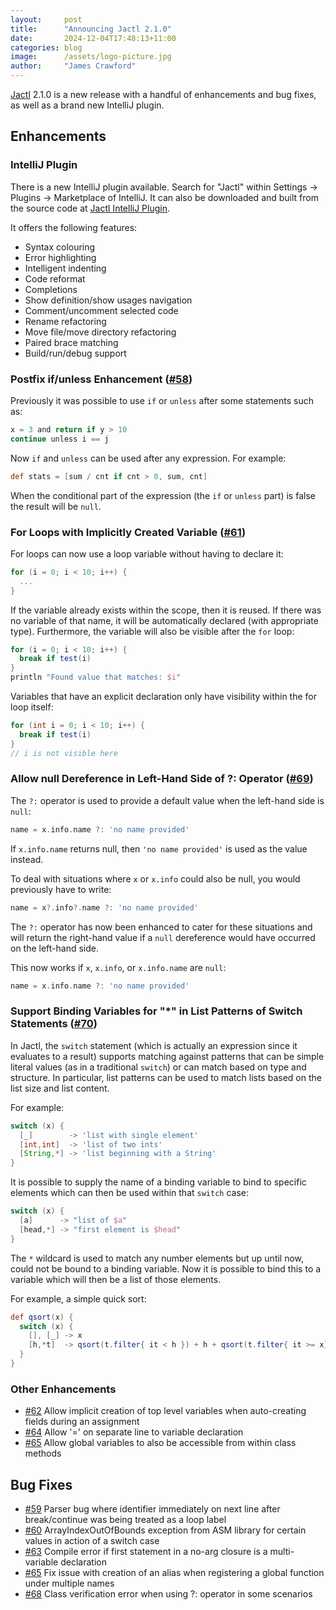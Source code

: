 ```yaml
---
layout:     post
title:      "Announcing Jactl 2.1.0"
date:       2024-12-04T17:48:13+11:00
categories: blog
image:      /assets/logo-picture.jpg
author:     "James Crawford"
---
```


[Jactl](https://jactl.io) 2.1.0 is a new release with a handful of enhancements and bug fixes, as well as a brand new
IntelliJ plugin.

## Enhancements

### IntelliJ Plugin

There is a new IntelliJ plugin available.
Search for "Jactl" within Settings -> Plugins -> Marketplace of IntelliJ.
It can also be downloaded and built from the source code at [Jactl IntelliJ Plugin](https://github.com/jaccomoc/jactl-intellij-plugin).

It offers the following features:

* Syntax colouring
* Error highlighting
* Intelligent indenting
* Code reformat
* Completions
* Show definition/show usages navigation
* Comment/uncomment selected code
* Rename refactoring
* Move file/move directory refactoring
* Paired brace matching
* Build/run/debug support

### Postfix if/unless Enhancement ([#58](https://github.com/jaccomoc/jactl/issues/58))

Previously it was possible to use `if` or `unless` after some statements such as:
```groovy
x = 3 and return if y > 10
continue unless i == j
```

Now `if` and `unless` can be used after any expression.
For example:
```groovy
def stats = [sum / cnt if cnt > 0, sum, cnt] 
```

When the conditional part of the expression (the `if` or `unless` part) is false the result will be `null`.

### For Loops with Implicitly Created Variable ([#61](https://github.com/jaccomoc/jactl/issues/61))

For loops can now use a loop variable without having to declare it:
```groovy
for (i = 0; i < 10; i++) {
  ...
}
```

If the variable already exists within the scope, then it is reused.
If there was no variable of that name, it will be automatically declared (with appropriate type).
Furthermore, the variable will also be visible after the `for` loop:
```groovy
for (i = 0; i < 10; i++) {
  break if test(i)
}
println "Found value that matches: $i"
```

Variables that have an explicit declaration only have visibility within the for loop itself:
```groovy
for (int i = 0; i < 10; i++) {
  break if test(i)
}
// i is not visible here
```

### Allow null Dereference in Left-Hand Side of ?: Operator ([#69](https://github.com/jaccomoc/jactl/issues/69))

The `?:` operator is used to provide a default value when the left-hand side is `null`:
```groovy
name = x.info.name ?: 'no name provided'
```
If `x.info.name` returns null, then `'no name provided'` is used as the value instead.

To deal with situations where `x` or `x.info` could also be null, you would previously have to write:
```groovy
name = x?.info?.name ?: 'no name provided'
```

The `?:` operator has now been enhanced to cater for these situations and will return the right-hand value if
a `null` dereference would have occurred on the left-hand side.

This now works if `x`, `x.info`, or `x.info.name` are `null`:
```groovy
name = x.info.name ?: 'no name provided'
```

### Support Binding Variables for "*" in List Patterns of Switch Statements ([#70](https://github.com/jaccomoc/jactl/issues/70))

In Jactl, the `switch` statement (which is actually an expression since it evaluates to a result) supports matching
against patterns that can be simple literal values (as in a traditional `switch`) or can match based on type and
structure.
In particular, list patterns can be used to match lists based on the list size and list content.

For example:
```groovy
switch (x) {
  [_]        -> 'list with single element'
  [int,int]  -> 'list of two ints'
  [String,*] -> 'list beginning with a String'
}
```

It is possible to supply the name of a binding variable to bind to specific elements which can then be used
within that `switch` case:
```groovy
switch (x) {
  [a]      -> "list of $a"
  [head,*] -> "first element is $head"
}
```

The `*` wildcard is used to match any number elements but up until now, could not be bound to a binding variable.
Now it is possible to bind this to a variable which will then be a list of those elements.

For example, a simple quick sort:
```groovy
def qsort(x) {
  switch (x) {
    [], [_] -> x
    [h,*t]  -> qsort(t.filter{ it < h }) + h + qsort(t.filter{ it >= x})
  }
}
```

### Other Enhancements

* [#62](https://github.com/jaccomoc/jactl/issues/62) Allow implicit creation of top level variables when auto-creating fields during an assignment
* [#64](https://github.com/jaccomoc/jactl/issues/64) Allow '=' on separate line to variable declaration
* [#65](https://github.com/jaccomoc/jactl/issues/65) Allow global variables to also be accessible from within class methods

## Bug Fixes

* [#59](https://github.com/jaccomoc/jactl/issues/59) Parser bug where identifier immediately on next line after break/continue was being treated as a loop label
* [#60](https://github.com/jaccomoc/jactl/issues/60) ArrayIndexOutOfBounds exception from ASM library for certain values in action of a switch case
* [#63](https://github.com/jaccomoc/jactl/issues/63) Compile error if first statement in a no-arg closure is a multi-variable declaration
* [#65](https://github.com/jaccomoc/jactl/issues/65) Fix issue with creation of an alias when registering a global function under multiple names
* [#68](https://github.com/jaccomoc/jactl/issues/68) Class verification error when using ?: operator in some scenarios
